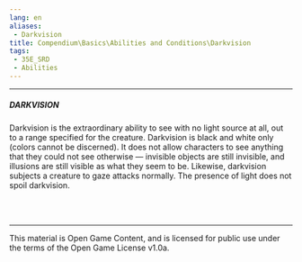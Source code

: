 ```yaml
---
lang: en
aliases:
 - Darkvision
title: Compendium\Basics\Abilities and Conditions\Darkvision
tags: 
 - 35E_SRD
 - Abilities
---
```


---
##### DARKVISION

Darkvision is the extraordinary ability to see with no light source at all, out to a range specified for the creature. Darkvision is black and white only (colors cannot be discerned). It does not allow characters to see anything that they could not see otherwise — invisible objects are still invisible, and illusions are still visible as what they seem to be. Likewise, darkvision subjects a creature to gaze attacks normally. The presence of light does not spoil darkvision.


<br><br>



---



This material is Open Game Content, and is licensed for public use under the terms of the Open Game License v1.0a.

